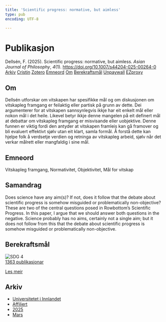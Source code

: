 ```yaml
---
title: 'Scientific progress: normative, but aimless'
type: pub
encoding: UTF-8

---
```

<h1>Publikasjon</h1>
<article id="csl-bib-container-IPQM5FMX" class="csl-bib-container">
  <div class="csl-bib-body"> <div class="csl-entry">Dellsén, F. (2025). Scientific progress: normative, but aimless. <i>Asian Journal of Philosophy</i>, <i>4</i>(1). <a href="https://doi.org/10.1007/s44204-025-00264-0">https://doi.org/10.1007/s44204-025-00264-0</a></div> </div>
  <div class="csl-bib-buttons">
    <a href="#taxonomy-article-IPQM5FMX" alt="archive" class="csl-bib-button">Arkiv</a>
    <a href="https://app.cristin.no/results/show.jsf?id=2370494" alt="Cristin" class="csl-bib-button">Cristin</a>
    <a href="http://zotero.org/groups/5881554/items/IPQM5FMX" alt="Zotero" class="csl-bib-button">Zotero</a>
    <a href="#keywords-article-IPQM5FMX" alt="keywords" class="csl-bib-button">Emneord</a>
    <a href="#about-article-IPQM5FMX" alt="about_pub" class="csl-bib-button">Om</a>
    <a href="#sdg-article-IPQM5FMX" alt="sdg" class="csl-bib-button">Berekraftsmål</a>
    <a href="https://link.springer.com/content/pdf/10.1007/s44204-025-00264-0.pdf" alt="Unpaywall" class="csl-bib-button">Unpaywall</a>
    <a href="https://link.springer.com/content/pdf/10.1007/s44204-025-00264-0.pdf" alt="EZproxy" class="csl-bib-button">EZproxy</a>
  </div>
  <div id="csl-bib-meta-container-IPQM5FMX"></div>
</article>
<div id="csl-bib-meta-IPQM5FMX" class="csl-bib-meta">
  <article id="about-article-IPQM5FMX" class="about_pub-article">
    <h1>Om</h1>
    Dellsén utforskar om vitskapen har spesifikke mål og om diskusjonen om vitskapleg framgang er feilaktig eller partisk på grunn av dette. Dei argumenterer for at vitskapen sannsynlegvis ikkje har eit enkelt mål eller nokon mål i det heile. Likevel betyr ikkje denne mangelen på eit definert mål at debattar om vitskapleg framgang er misvisande eller uobjektive. Denne funnen er viktig fordi den antyder at vitskapen framleis kan gå framover og bli evaluert effektivt sjølv utan eit klart, samla formål. Å forstå dette kan hjelpe folk å verdsetje verdien og retninga av vitskapleg arbeid, sjølv når det verkar målrett eller mangfaldig i sine mål.
  </article>
  <article id="keywords-article-IPQM5FMX" class="keywords-article">
    <h1>Emneord</h1>
    Vitskapleg framgang, Normativitet, Objektivitet, Mål for vitskap
  </article>
  <article id="abstract-article-IPQM5FMX" class="abstract-article">
    <h1>Samandrag</h1>
    Does science have any aim(s)? If not, does it follow that the debate about scientific progress is somehow misguided or problematically non-objective? These are two of the central questions posed in Rowbottom’s Scientific Progress. In this paper, I argue that we should answer both questions in the negative. Science probably has no aims, certainly not a single aim; but it does not follow from this that the debate about scientific progress is somehow misguided or problematically non-objective.
  </article>
  <article id="sdg-article-IPQM5FMX" class="sdg-article">
    <h1>Berekraftsmål</h1>
    <div class="sdg-container"><div id="sdg4" class="sdg">
        <img src="{{< params subfolder >}}images/sdg/sdg04_nn.png" class="image" alt="SDG 4">
        <div class="sdg-overlay">
          <a href="{{< params subfolder >}}nn/archive/?sdg=4#archive" class="sdg-publication-count"><span>1363</span> publikasjonar</a>
          <p><a href="https://fn.no/om-fn/fns-baerekraftsmaal/god-utdanning?lang=nno-NO" class="sdg-read-more">Les meir</a></p>
        </div>
      </div></div>
  </article>
  <article id="taxonomy-article-IPQM5FMX" class="taxonomy-article">
    <h1>Arkiv</h1>
    <ul>
      <li><a href="{{< params subfolder >}}nn/archive/?key=3DCRN523">Universitetet i Innlandet</a></li>
      <li><a href="{{< params subfolder >}}nn/archive/?key=II9RDAME">Affiliert</a></li>
      <li><a href="{{< params subfolder >}}nn/archive/?key=FDW8UG7F">2025</a></li>
      <li><a href="{{< params subfolder >}}nn/archive/?key=RI5KZ53J">Mars</a></li>
    </ul>
  </article>
</div>
